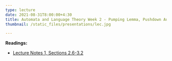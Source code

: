 ```yaml
---
type: lecture
date: 2021-08-31T8:00:00+4:30
title: Automata and Language Theory Week 2 - Pumping Lemma, Pushdown Automata, NPDA and DPDA are not equivalent
thumbnail: /static_files/presentations/lec.jpg

---
```

**Readings:**
- [Lecture Notes 1, Sections 2.6-3.2](http://cs.gmu.edu/~evgenios/teaching/cs600/automata.pdf)
